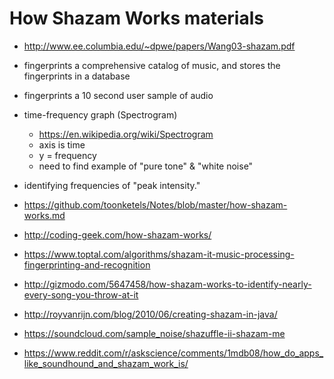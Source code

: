 # How Shazam Works materials

- http://www.ee.columbia.edu/~dpwe/papers/Wang03-shazam.pdf
- fingerprints a comprehensive catalog of music, and stores the fingerprints in a database
- fingerprints a 10 second user sample of audio
- time-frequency graph (Spectrogram)
  - https://en.wikipedia.org/wiki/Spectrogram
  - axis is time
  - y = frequency
  - need to find example of "pure tone" & "white noise"
- identifying frequencies of "peak intensity."

- https://github.com/toonketels/Notes/blob/master/how-shazam-works.md
- http://coding-geek.com/how-shazam-works/
- https://www.toptal.com/algorithms/shazam-it-music-processing-fingerprinting-and-recognition
- http://gizmodo.com/5647458/how-shazam-works-to-identify-nearly-every-song-you-throw-at-it
- http://royvanrijn.com/blog/2010/06/creating-shazam-in-java/
- https://soundcloud.com/sample_noise/shazuffle-ii-shazam-me
- https://www.reddit.com/r/askscience/comments/1mdb08/how_do_apps_like_soundhound_and_shazam_work_is/
